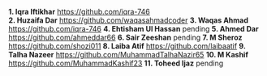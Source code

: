 **1. Iqra Iftikhar** 
https://github.com/iqra-746
<br>
**2. Huzaifa Dar** 
https://github.com/waqasahmadcoder
**3. Waqas Ahmad** 
https://github.com/iqra-746
**4. Ehtisham Ul Hassan** 
pending
**5. Ahmed Dar** 
https://github.com/ahmeddar66
**6. Sair Zeeshan** 
pending
**7. M Sheroz** 
https://github.com/shozi011
**8. Laiba Atif** 
https://github.com/laibaatif
**9. Talha Nazeer** 
https://github.com/MuhammadTalhaNazir65
**10. M Kashif**
https://github.com/MuhammadKashif23
**11. Toheed Ijaz** 
pending
